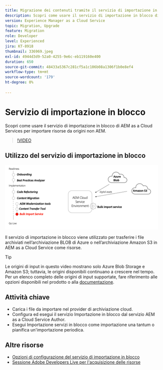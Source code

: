 ```yaml
---
title: Migrazione dei contenuti tramite il servizio di importazione in blocco
description: Scopri come usare il servizio di importazione in blocco di AEM as a Cloud Services per importare risorse da origini non AEM.
version: Experience Manager as a Cloud Service
topic: Migration, Upgrade
feature: Migration
role: Developer
level: Experienced
jira: KT-8918
thumbnail: 336969.jpeg
exl-id: 4944d3d9-52a0-4255-9e6c-eb119160e400
duration: 650
source-git-commit: 48433a5367c281cf5a1c106b08a1306f1b0e8ef4
workflow-type: tm+mt
source-wordcount: '179'
ht-degree: 0%

---
```


# Servizio di importazione in blocco

Scopri come usare il servizio di importazione in blocco di AEM as a Cloud Services per importare risorse da origini non AEM.



>[!VIDEO](https://video.tv.adobe.com/v/336969?quality=12&learn=on)

## Utilizzo del servizio di importazione in blocco

![Ciclo di vita servizio importazione in blocco](../assets/bulk-import-service.png)

Il servizio di importazione in blocco viene utilizzato per trasferire i file archiviati nell’archiviazione BLOB di Azure o nell’archiviazione Amazon S3 in AEM as a Cloud Service come risorse.

>[!TIP]
>
> Le origini di input in questo video mostrano solo Azure Blob Storage e Amazon S3; tuttavia, le origini disponibili continuano a crescere nel tempo. Per un elenco completo delle origini di input supportate, fare riferimento alle opzioni disponibili nel prodotto o alla [documentazione](https://experienceleague.adobe.com/docs/experience-manager-cloud-service/content/assets/manage/add-assets.html#bulk-upload).

## Attività chiave

+ Carica i file da importare nel provider di archiviazione cloud.
+ Configura ed esegui il servizio Importazione in blocco dal servizio AEM as a Cloud Service Author.
+ Esegui Importazione servizi in blocco come importazione una tantum o pianifica un&#39;importazione periodica.

## Altre risorse

+ [Opzioni di configurazione del servizio di importazione in blocco](https://experienceleague.adobe.com/docs/experience-manager-cloud-service/content/assets/manage/add-assets.html#configure-bulk-ingestor-tool)
+ [Sessione Adobe Developers Live per l&#39;acquisizione delle risorse](https://experienceleague.adobe.com/docs/adobe-developers-live-events/events/2021/feb2021/asset-bulk-ingestion.html)


